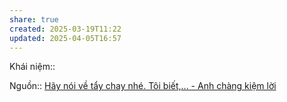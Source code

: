 ```yaml
---
share: true
created: 2025-03-19T11:22
updated: 2025-04-05T16:57
---
```

Khái niệm:: 

Nguồn:: [Hãy nói về tẩy chay nhé. Tôi biết,... - Anh chàng kiệm lời](https://www.facebook.com/anhchangkiemloi/posts/pfbid07peoWauLZMfhtGNTnohPEyty3qcoCfCdBqbzEhUL4QrT1iWjQc4KEyJLLmq4hyKwl)
